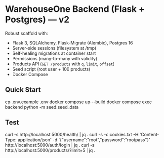 # WarehouseOne Backend (Flask + Postgres) — v2

Robust scaffold with:
- Flask 3, SQLAlchemy, Flask-Migrate (Alembic), Postgres 16
- Server-side sessions (filesystem at /tmp)
- Self-healing migrations at container start
- Permissions (many-to-many with validity)
- Products API (`GET /products` with `q`, `limit`, `offset`)
- Seed script (root user + 100 products)
- Docker Compose

## Quick Start
cp .env.example .env
docker compose up --build
docker compose exec backend python -m seed.seed_data

## Test
curl -s http://localhost:5000/health/ | jq .
curl -s -c cookies.txt -H 'Content-Type: application/json' -d '{"username":"root","password":"rootpass"}' http://localhost:5000/auth/login | jq .
curl -s http://localhost:5000/products/?limit=5 | jq .
